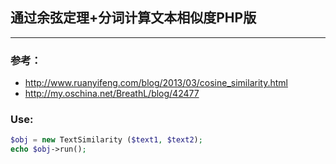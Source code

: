 ## 通过余弦定理+分词计算文本相似度PHP版

---

### 参考：
* http://www.ruanyifeng.com/blog/2013/03/cosine_similarity.html 
* http://my.oschina.net/BreathL/blog/42477
  	
### Use:

```php
$obj = new TextSimilarity ($text1, $text2);
echo $obj->run();
```
